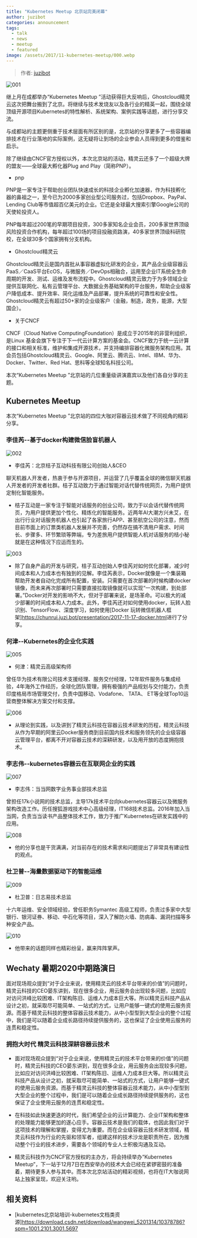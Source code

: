 ```yaml
---
title: "Kubernetes Meetup 北京站完美闭幕"
author: juzibot
categories: announcement
tags:
  - talk
  - news
  - meetup
  - featured
image: /assets/2017/11-kubernetes-meetup/000.webp
---
```


> 作者: [juzibot](https://github.com/juzibot/)

![001](/assets/2017/11-kubernetes-meetup/001.webp)

继上月在成都举办“Kubernetes Meetup ”活动获得巨大反响后，Ghostcloud精灵云这次把舞台搬到了北京。将继续与技术发烧友以及各行业的精英一起，围绕全球顶级开源项目Kubernetes的特性解析、系统架构、案例实践等话题，进行分享交流。

与成都站的主题更侧重于技术层面有所区别的是，北京站的分享更多了一些容器编排技术在行业落地的实际案例，这无疑将让到场的企业参会人员得到更多的借鉴和启示。

除了继续由CNCF官方授权以外，本次北京站的活动，精灵云还多了一个超级大牌的盟友——全球最大孵化器Plug and Play（简称PNP）。

- pnp

PNP是一家专注于帮助创业团队快速成长的科技企业孵化加速器，作为科技孵化器的鼻祖之一，至今已为2000多家创业型公司服务过，包括Dropbox、PayPal、Lending Club等市值超百亿美元的企业。它还是全球最大搜索引擎Google公司的天使轮投资人。

PNP每年超过200笔的早期项目投资，300多家知名企业会员，200多家世界顶级风险投资合作机构，每年超过100场的项目投融资路演，40多家世界顶级科研院校，在全球30多个国家拥有分支机构。

- Ghostcloud精灵云

Ghostcloud精灵云是国内首批从事容器虚拟化研发的企业，其产品企业级容器云PaaS／CaaS平台EcOS，与微服务／DevOps相融合，运用至企业IT系统全生命周期的开发、测试、运维及发布流程中。Ghostcloud精灵云致力于为多领域企业提供互联网化、私有云管理平台、大数据业务基础架构的平台服务，帮助企业级客户降低成本、提升效率、简化运维及产品部署，提升系统的可靠性和安全性。Ghostcloud精灵云有超过50+家的企业级客户（金融，制造，政务，能源，大型国企）。

- 关于CNCF

CNCF（Cloud Native ComputingFoundation）是成立于2015年的非营利组织，是Linux 基金会旗下专注于下一代云计算方案的基金会。CNCF致力于统一云计算的接口和相关标准，维护和集成开源技术，并支持编排容器化微服务架构应用。其会员包括Ghostcloud精灵云、Google、阿里云、腾讯云、Intel、IBM、华为、Docker、Twitter、Red Hat、思科等全球知名科技公司。

本次“Kubernetes Meetup ”北京站的几位重量级讲演嘉宾以及他们各自分享的主题。

## Kubernetes Meetup

本次“Kubernetes Meetup ”北京站的四位大咖对容器云技术做了不同视角的精彩分享。

### 李佳芮--基于docker构建微信脸盲机器人

![002](/assets/2017/11-kubernetes-meetup/004.webp)

- 李佳芮：北京桔子互动科技有限公司创始人&CEO

聊天机器人开发者，热衷于参与开源项目，并运营了几乎覆盖全球的微信聊天机器人开发者的开发者社群。桔子互动致力于通过智能对话代替传统网页，为用户提供定制化智能服务。

- 桔子互动是一家专注于智能对话服务的创业公司，致力于以会话代替传统网页，为用户提供更加个性化、精炼化的智能服务。近两年AI大潮方兴未艾，在出行行业对话服务机器人也引起了各家旅行APP、甚至航空公司的注意，然而目前市面上的订票类机器人发展并不完善，仍然存在搞不清用户需求、时间长、步骤多、环节繁琐等弊端，专为差旅用户提供智能人机对话服务的桔小秘就是在这种情况下应运而生的。

![003](/assets/2017/11-kubernetes-meetup/003.webp)

- 除了自身产品的开发与研究，桔子互动创始人李佳芮对如何优化部署，减少时间成本和人力成本也有独到的见解。李佳芮表示，Docker就像是一个集装箱帮助开发者自动化完成所有配置，安装。只需要在首次部署的时候构建docker 镜像，而未来再次部署时只需要直接拉取镜像就可以实现“一次构建，到处部署。”Docker对开发的影响不大，但对于部署来说，是场革命。可以极大的减少部署的时间成本和人力成本。此外，李佳芮还对如何使用docker，玩转人脸识别、TensorFlow、深度学习，如何使用[Docker 玩转微信机器人框架]<https://chunrui.juzi.bot/presentation/2017-11-17-docker.html>进行了分享。

### 何津--Kubernetes的企业化实践

![005](/assets/2017/11-kubernetes-meetup/005.webp)

- 何津：精灵云高级架构师

曾任华为技术有限公司技术支援经理、服务交付经理，12年软件服务与集成经验，4年海外工作经历，全球化团队管理，拥有极强的产品规划与交付能力，负责印度格局市场管理交付，负责中国移动、Vodafone、 TATA、 ET等全球Top10运营商整体解决方案交付和支撑。

![006](/assets/2017/11-kubernetes-meetup/006.webp)

- 从理论到实践，以及讲到了精灵云科技在容器云技术研发的历程，精灵云科技从作为早期的阿里云Docker服务商到目前国内技术和服务领先的企业级容器云管理平台，都离不开对容器云技术的深耕研发，以及用开放的态度拥抱技术。

### 李志伟--kubernetes容器云在互联网企业的实践

![007](/assets/2017/11-kubernetes-meetup/007.webp)

- 李志伟：当当网数字业务事业部技术总监

曾担任17k小说网的技术总监，主导17k技术平台向kubernetes容器云以及微服务架构改造工作。历任搜狐游戏技术中心高级经理，IT168技术总监。2016年加入当当网，负责当当读书产品整体技术工作，致力于推广Kubernetes在研发实践中的应用。

![008](/assets/2017/11-kubernetes-meetup/008.webp)

- 他的分享也是干货满满，对当前存在的技术需求和问题提出了非常具有建设性的观点。

### 杜卫普--海量数据驱动下的智能运维

![009](/assets/2017/11-kubernetes-meetup/009.webp)

- 杜卫普：日志易技术总监

十六年运维、安全领域经验，曾任职务Symantec 高级工程师，负责过多家中大型银行、银河证券、移动、中石化等项目，深入了解防火墙、防病毒、漏洞扫描等多种安全产品。

![010](/assets/2017/11-kubernetes-meetup/010.webp)

- 他带来的话题同样也精彩纷呈，赢来阵阵掌声。

## Wechaty 暑期2020中期路演日

面对现场观众提到“对于企业来说，使用精灵云的技术平台带来的价值”的问题时，精灵云科技的CEO晏东讲到，现在很多企业，用云服务会出现较多问题，比如应对访问洪峰比较困难、IT架构陈旧、运维人力成本巨大等。所以精灵云科技产品从设计之初，就采取尽可能简单、一站式的方式，让用户能够一键式的使用云服务资源。而基于精灵云科技的整体容器云技术能力，从中小型型到大型企业的整个过程中，我们是可以随着企业成长路径持续提供服务的，这也保证了企业使用云服务的连贯和稳定性。

### 拥抱大时代 精灵云科技深耕容器云技术

- 面对现场观众提到“对于企业来说，使用精灵云的技术平台带来的价值”的问题时，精灵云科技的CEO晏东讲到，现在很多企业，用云服务会出现较多问题，比如应对访问洪峰比较困难、IT架构陈旧、运维人力成本巨大等。所以精灵云科技产品从设计之初，就采取尽可能简单、一站式的方式，让用户能够一键式的使用云服务资源。而基于精灵云科技的整体容器云技术能力，从中小型型到大型企业的整个过程中，我们是可以随着企业成长路径持续提供服务的，这也保证了企业使用云服务的连贯和稳定性。

- 在科技如此快速更迭的时代，我们希望企业的云计算能力、企业IT架构和整体的处理能力能够更加的遂心应手。容器云技术是我们的载体，也因此我们对于这项技术的理解和掌握，变得尤为重要。而在企业级容器云技术研发领域，精灵云科技作为行业的先驱和领军者，组建这样的技术沙龙是职责所在，因为推动整个行业的技术进步，需要各个领域的专业人士积极沟通及互动。

- 精灵云科技作为CNCF官方授权的主办方，将会持续举办“Kubernetes Meetup”，下一站于12月7日在西安举办的技术大会已经在紧锣密鼓的准备着，期待更多人参与其中。而本次北京站活动的精彩视频，也将在IT大咖说网站上独家呈现，欢迎关注哟。

## 相关资料

- [kubernetes北京站培训-kubernetes文档类资源]<https://download.csdn.net/download/wangwei_5201314/10378786?spm=1001.2101.3001.5697>
